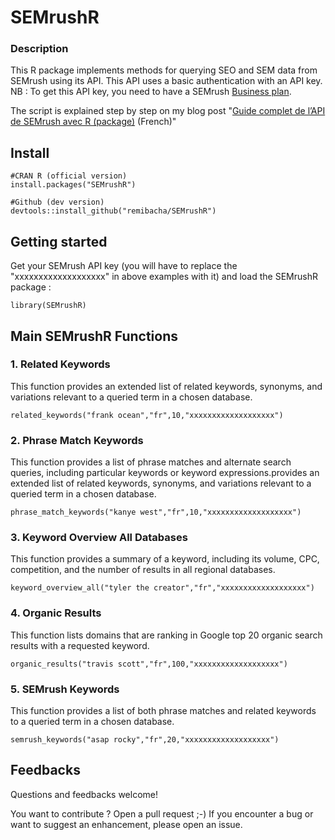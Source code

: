 # SEMrushR

### Description

This R package implements methods for querying SEO and SEM data from SEMrush using its API.
This API uses a basic authentication with an API key. 
NB : To get this API key, you need to have a SEMrush [Business plan](https://fr.semrush.com/prices/?ref=7924552608&refer_source=&utm_source=berush&utm_medium=promo).

The script is explained step by step on my blog post "[Guide complet de l’API de SEMrush avec R (package)](https://remibacha.com/api-semrush/) (French)"



## Install
```
#CRAN R (official version)
install.packages("SEMrushR")

#Github (dev version)
devtools::install_github("remibacha/SEMrushR")
```

## Getting started
Get your SEMrush API key (you will have to replace the "xxxxxxxxxxxxxxxxxxx" in above examples with it) and load the SEMrushR package :
```
library(SEMrushR)
```

## Main SEMrushR Functions

### 1. Related Keywords
This function provides an extended list of related keywords, synonyms, and variations relevant to a queried term in a chosen database.
```
related_keywords("frank ocean","fr",10,"xxxxxxxxxxxxxxxxxxx")
```

### 2. Phrase Match Keywords
This function provides a list of phrase matches and alternate search queries, including particular keywords or keyword expressions.provides an extended list of related keywords, synonyms, and variations relevant to a queried term in a chosen database.

```
phrase_match_keywords("kanye west","fr",10,"xxxxxxxxxxxxxxxxxxx")
```

### 3. Keyword Overview All Databases
This function provides a summary of a keyword, including its volume, CPC, competition, and the number of results in all regional databases.

```
keyword_overview_all("tyler the creator","fr","xxxxxxxxxxxxxxxxxxx")
```

### 4. Organic Results
This function lists domains that are ranking in Google top 20 organic search results with a requested keyword.

```
organic_results("travis scott","fr",100,"xxxxxxxxxxxxxxxxxxx")
```

### 5. SEMrush Keywords
This function provides a list of both phrase matches and related keywords to a queried term in a chosen database.

```
semrush_keywords("asap rocky","fr",20,"xxxxxxxxxxxxxxxxxxx")
```

## Feedbacks
Questions and feedbacks welcome!

You want to contribute ? Open a pull request ;-) If you encounter a bug or want to suggest an enhancement, please open an issue.
